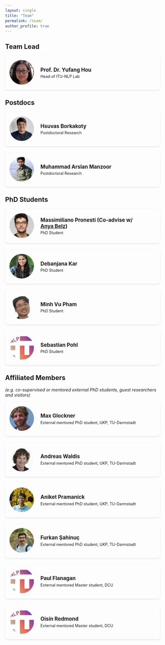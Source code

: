 ```yaml
---
layout: single
title: "Team"
permalink: /team/
author_profile: true
---
```


<style>
.member__container {
  margin-bottom: 1.5em;
}

.member__link {
  display: block;
  text-decoration: none !important;
  color: inherit;
}

.member__link:hover {
  text-decoration: none !important;
}

.member__link:hover .member__card {
  box-shadow: 0 5px 15px rgba(0, 0, 0, 0.15);
}

.member__card {
  display: flex;
  align-items: center;
  padding: 1em;
  background-color: var(--global-bg-color);
  border-radius: 8px;
  border: 1px solid var(--global-border-color);
  box-shadow: 0 2px 5px rgba(0, 0, 0, 0.1);
  transition: box-shadow 0.3s ease;
}

/* Dark mode specific styling */
html[data-theme="dark"] .member__card {
  background-color: #252525; /* Slightly lighter than dark mode background */
  border-color: #333; /* Darker border instead of white */
}

html[data-theme="dark"] .member__link:hover .member__card {
  box-shadow: 0 5px 15px rgba(255, 255, 255, 0.15); /* Lighter shadow for dark mode */
}

.member__avatar {
  margin-right: 1.5em;
}

.member__avatar img {
  width: 80px;
  height: 80px;
  border-radius: 50%;
  object-fit: cover;
}

.member__info {
  flex: 1;
}

.member__name {
  margin: 0 0 0.25em 0;
  font-size: 1.2em;
  font-weight: bold;
}

.member__role {
  margin: 0;
  font-size: 0.9em;
  color: var(--global-text-color-light);
}
</style>

## Team Lead

<div class="member__container">
  <a href="https://yufanghou.github.io" class="member__link">
    <div class="member__card">
      <div class="member__avatar">
        <img src="/images/yufang.jpg" alt="Yufang Hou">
      </div>
      <div class="member__info">
        <h3 class="member__name">Prof. Dr. Yufang Hou</h3>
        <p class="member__role">Head of ITU-NLP Lab</p>
      </div>
    </div>
  </a>
</div>

## Postdocs

<div class="member__container">
  <a href="https://github.com/hsuvas" class="member__link">
    <div class="member__card">
      <div class="member__avatar">
        <img src="/images/hsuvas-borkakoty.png" alt="Hsuvas Borkakoty">
      </div>
      <div class="member__info">
        <h3 class="member__name">Hsuvas Borkakoty</h3>
        <p class="member__role">Postdoctoral Research</p>
      </div>
    </div>
  </a>
</div>

<div class="member__container">
  <a href="https://github.com/arsalan98m" class="member__link">
    <div class="member__card">
      <div class="member__avatar">
        <img src="/images/muhammad-arslan-manzoor.png" alt="Muhammad Arslan Manzoor">
      </div>
      <div class="member__info">
        <h3 class="member__name">Muhammad Arslan Manzoor</h3>
        <p class="member__role">Postdoctoral Research</p>
      </div>
    </div>
  </a>
</div>

## PhD Students

<div class="member__container">
  <a href="https://github.com/mspronesti" class="member__link">
    <div class="member__card">
      <div class="member__avatar">
        <img src="/images/massimiliano-pronesti.png" alt="Massimiliano Pronesti">
      </div>
      <div class="member__info">
        <h3 class="member__name">Massimiliano Pronesti (Co-advise w/ <a href="https://www.dcu.ie/computing/people/anya-belz">Anya Belz</a>)</h3>
        <p class="member__role">PhD Student</p>
      </div>
    </div>
  </a>
</div>

<div class="member__container">
  <a href="https://github.com/DebanjanaKar" class="member__link">
    <div class="member__card">
      <div class="member__avatar">
        <img src="/images/debanjana-kar.png" alt="Debanjana Kar">
      </div>
      <div class="member__info">
        <h3 class="member__name">Debanjana Kar</h3>
        <p class="member__role">PhD Student</p>
      </div>
    </div>
  </a>
</div>

<div class="member__container">
  <a href="" class="member__link">
    <div class="member__card">
      <div class="member__avatar">
        <img src="/images/minh-vu-pham.png" alt="Minh Vu Pham">
      </div>
      <div class="member__info">
        <h3 class="member__name">Minh Vu Pham</h3>
        <p class="member__role">PhD Student</p>
      </div>
    </div>
  </a>
</div>

<div class="member__container">
  <a href="/404" class="member__link">
    <div class="member__card">
      <div class="member__avatar">
        <img src="/images/profile.png" alt="Sebastian Pohl">
      </div>
      <div class="member__info">
        <h3 class="member__name">Sebastian Pohl</h3>
        <p class="member__role">PhD Student</p>
      </div>
    </div>
  </a>
</div>

## Affiliated Members
*(e.g. co-supervised or mentored external PhD students, guest researchers and visitors)*

<div class="member__container">
  <a href="https://scholar.google.com/citations?user=w4sHiMMAAAAJ&hl=en" class="member__link">
    <div class="member__card">
      <div class="member__avatar">
        <img src="/images/max_glockner.png" alt="Max Glockner">
      </div>
      <div class="member__info">
        <h3 class="member__name">Max Glockner</h3>
        <p class="member__role">External mentored PhD student, UKP, TU-Darmstadt</p>
      </div>
    </div>
  </a>
</div>

<div class="member__container">
  <a href="https://scholar.google.com/citations?user=u-iQFJIAAAAJ" class="member__link">
    <div class="member__card">
      <div class="member__avatar">
        <img src="/images/andreas-waldis.jpg" alt="Andreas Waldis">
      </div>
      <div class="member__info">
        <h3 class="member__name">Andreas Waldis</h3>
        <p class="member__role">External mentored PhD student, UKP, TU-Darmstadt</p>
      </div>
    </div>
  </a>
</div>

<div class="member__container">
  <a href="https://aniket-pramanick.github.io/" class="member__link">
    <div class="member__card">
      <div class="member__avatar">
        <img src="/images/aniket-pramanick.png" alt="Aniket Pramanick">
      </div>
      <div class="member__info">
        <h3 class="member__name">Aniket Pramanick</h3>
        <p class="member__role">External mentored PhD student, UKP, TU-Darmstadt</p>
      </div>
    </div>
  </a>
</div>

<div class="member__container">
  <a href="https://github.com/furkansahinuc" class="member__link">
    <div class="member__card">
      <div class="member__avatar">
        <img src="/images/furkan-şahinuç.png" alt="Furkan Şahinuç">
      </div>
      <div class="member__info">
        <h3 class="member__name">Furkan Şahinuç</h3>
        <p class="member__role">External mentored PhD student, UKP, TU-Darmstadt</p>
      </div>
    </div>
  </a>
</div>

<div class="member__container">
  <a href="/404" class="member__link">
    <div class="member__card">
      <div class="member__avatar">
        <img src="/images/profile.png" alt="Paul Flanagan">
      </div>
      <div class="member__info">
        <h3 class="member__name">Paul Flanagan</h3>
        <p class="member__role">External mentored Master student, DCU</p>
      </div>
    </div>
  </a>
</div>

<div class="member__container">
  <a href="/404" class="member__link">
    <div class="member__card">
      <div class="member__avatar">
        <img src="/images/profile.png" alt="Oisín Redmond">
      </div>
      <div class="member__info">
        <h3 class="member__name">Oisín Redmond</h3>
        <p class="member__role">External mentored Master student, DCU</p>
      </div>
    </div>
  </a>
</div>
